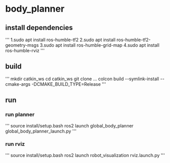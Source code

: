 # body_planner

## install dependencies
'''
1.sudo apt install ros-humble-tf2
2.sudo apt install ros-humble-tf2-geometry-msgs
3.sudo apt install ros-humble-grid-map
4.sudo apt install ros-humble-rviz
'''

## build 
'''
mkdir catkin_ws
cd catkin_ws
git clone ...
colcon build --symlink-install --cmake-args -DCMAKE_BUILD_TYPE=Release
'''

## run
### run planner
'''
source install/setup.bash
ros2 launch global_body_planner global_body_planner_launch.py 
'''

### run rviz
'''
source install/setup.bash
ros2 launch robot_visualization rviz.launch.py
'''
